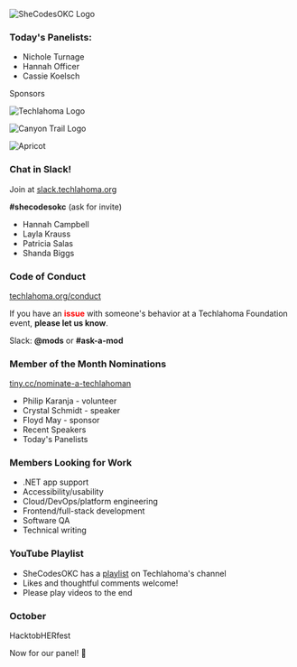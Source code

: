 ![SheCodesOKC Logo](https://personal-k8s-main-space.nyc3.digitaloceanspaces.com/simpleslides.dev/user-uploads/40/01HSMEQDP64ABGZHRHE3FY86BS.png)

### Today's Panelists:
* Nichole Turnage
* Hannah Officer
* Cassie Koelsch

Sponsors

![Techlahoma Logo](https://personal-k8s-main-space.nyc3.digitaloceanspaces.com/simpleslides.dev/user-uploads/38/01HSMEHB913M3M3NFF1ZQE0KY7.png)

![Canyon Trail Logo](https://personal-k8s-main-space.nyc3.digitaloceanspaces.com/simpleslides.dev/user-uploads/39/01HSMEJ54758WV0XX7TVZ42Z48.png)

<!-- ![Tailwind](https://cdn.prod.website-files.com/673501bc349166967a198ede/673523c73c642067d30f3146_3-Logo-Color.svg)-->
![Apricot](https://personal-k8s-main-space.nyc3.digitaloceanspaces.com/simpleslides.dev/user-uploads/185/01K4NBQH5DY94N28VWFR1VTGN8.png)

### Chat in Slack!
Join at [slack.techlahoma.org](https://slack.techlahoma.org)

**#shecodesokc** (ask for invite)
- Hannah Campbell
- Layla Krauss
- Patricia Salas
- Shanda Biggs

### Code of Conduct
[techlahoma.org/conduct](https://techlahoma.org/conduct)

If you have an <span style="color: red;">**issue**</span> with someone's behavior at a Techlahoma Foundation event, **please let us know**.  

Slack: **@mods** or **#ask-a-mod**

### Member of the Month Nominations
[tiny.cc/nominate-a-techlahoman](https://tiny.cc/nominate-a-techlahoman)
* Philip Karanja - volunteer
* Crystal Schmidt - speaker
* Floyd May - sponsor
* Recent Speakers
* Today's Panelists

### Members Looking for Work
* .NET app support
* Accessibility/usability
* Cloud/DevOps/platform engineering
* Frontend/full-stack development
* Software QA
* Technical writing

### YouTube Playlist
* SheCodesOKC has a [playlist](https://www.youtube.com/playlist?list=PLdW0ayjzW_LCTxJGdEZ63341aTLDGJAbb) on Techlahoma's channel
* Likes and thoughtful comments welcome!
* Please play videos to the end

### October
HacktobHERfest

Now for our panel! 🎉
